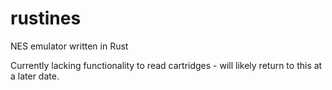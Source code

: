 # rustines

NES emulator written in Rust

Currently lacking functionality to read cartridges - will likely return
to this at a later date.
